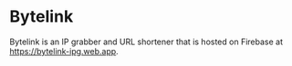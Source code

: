 # Bytelink
Bytelink is an IP grabber and URL shortener that is hosted on Firebase at https://bytelink-ipg.web.app.
